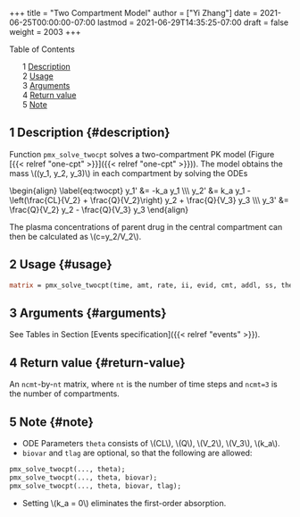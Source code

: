 +++
title = "Two Compartment Model"
author = ["Yi Zhang"]
date = 2021-06-25T00:00:00-07:00
lastmod = 2021-06-29T14:35:25-07:00
draft = false
weight = 2003
+++

<style>
  .ox-hugo-toc ul {
    list-style: none;
  }
</style>
<div class="ox-hugo-toc toc">
<div></div>

<div class="heading">Table of Contents</div>

- <span class="section-num">1</span> [Description](#description)
- <span class="section-num">2</span> [Usage](#usage)
- <span class="section-num">3</span> [Arguments](#arguments)
- <span class="section-num">4</span> [Return value](#return-value)
- <span class="section-num">5</span> [Note](#note)

</div>
<!--endtoc-->


## <span class="section-num">1</span> Description {#description}

Function `pmx_solve_twocpt` solves a two-compartment PK
model (Figure [{{< relref "one-cpt" >}}]({{< relref "one-cpt" >}})). The model obtains the mass \\((y\_1, y\_2, y\_3)\\) in each compartment
by solving the ODEs

\begin{align} \label{eq:twocpt}
  y\_1' &= -k\_a y\_1 \\\\\\
  y\_2' &= k\_a y\_1 - \left(\frac{CL}{V\_2} + \frac{Q}{V\_2}\right) y\_2 +  \frac{Q}{V\_3}  y\_3  \\\\\\
  y\_3' &= \frac{Q}{V\_2} y\_2 - \frac{Q}{V\_3} y\_3
\end{align}

The plasma concentrations of parent drug in the central compartment
can then be calculated as \\(c=y\_2/V\_2\\).


## <span class="section-num">2</span> Usage {#usage}

```stan
matrix = pmx_solve_twocpt(time, amt, rate, ii, evid, cmt, addl, ss, theta [, biovar, tlag ] )
```


## <span class="section-num">3</span> Arguments {#arguments}

See Tables in Section [Events specification]({{< relref "events" >}}).


## <span class="section-num">4</span> Return value {#return-value}

An `ncmt`-by-`nt` matrix, where `nt` is the number of time steps and `ncmt=3` is the number of compartments.


## <span class="section-num">5</span> Note {#note}

-   ODE Parameters `theta` consists of \\(CL\\), \\(Q\\), \\(V\_2\\), \\(V\_3\\), \\(k\_a\\).
-   `biovar` and `tlag` are optional, so that the following are allowed:

<!--listend-->

```stan
pmx_solve_twocpt(..., theta);
pmx_solve_twocpt(..., theta, biovar);
pmx_solve_twocpt(..., theta, biovar, tlag);
```

-   Setting \\(k\_a = 0\\) eliminates the first-order absorption.
